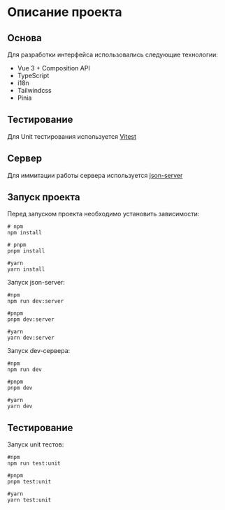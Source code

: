 # Описание проекта

## Основа

Для разработки интерфейса использовались следующие технологии:
- Vue 3 + Composition API
- TypeScript
- i18n
- Tailwindcss
- Pinia

## Тестирование

Для Unit тестирования используется [Vitest](https://vitest.dev/)

## Сервер

Для иммитации работы сервера используется [json-server](https://www.npmjs.com/package/json-server)


## Запуск проекта

Перед запуском проекта необходимо установить зависимости:

```shell
# npm
npm install

# pnpm
pnpm install

#yarn
yarn install
```


Запуск json-server:

```shell
#npm
npm run dev:server

#pnpm
pnpm dev:server

#yarn
yarn dev:server
```

Запуск dev-сервера:
```shell
#npm
npm run dev

#pnpm
pnpm dev

#yarn
yarn dev
```

## Тестирование
Запуск unit тестов:

```shell
#npm
npm run test:unit

#pnpm
pnpm test:unit

#yarn
yarn test:unit
```